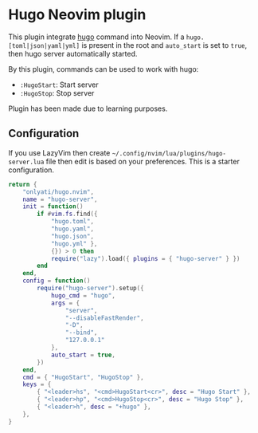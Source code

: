 # Hugo Neovim plugin

This plugin integrate [hugo](https://gohugo.io) command into Neovim. If a
`hugo.[toml|json|yaml|yml]` is present in the root and `auto_start` is set to
`true`, then hugo server automatically started.

By this plugin, commands can be used to work with hugo:

- `:HugoStart`: Start server
- `:HugoStop`: Stop server

Plugin has been made due to learning purposes.

## Configuration

If you use LazyVim then create `~/.config/nvim/lua/plugins/hugo-server.lua` file
then edit is based on your preferences. This is a starter configuration.

```lua
return {
    "onlyati/hugo.nvim",
    name = "hugo-server",
    init = function()
        if #vim.fs.find({
            "hugo.toml",
            "hugo.yaml",
            "hugo.json",
            "hugo.yml" },
            {}) > 0 then
            require("lazy").load({ plugins = { "hugo-server" } })
        end
    end,
    config = function()
        require("hugo-server").setup({
            hugo_cmd = "hugo",
            args = {
                "server",
                "--disableFastRender",
                "-D",
                "--bind",
                "127.0.0.1"
            },
            auto_start = true,
        })
    end,
    cmd = { "HugoStart", "HugoStop" },
    keys = {
        { "<leader>hs", "<cmd>HugoStart<cr>", desc = "Hugo Start" },
        { "<leader>hp", "<cmd>HugoStop<cr>", desc = "Hugo Stop" },
        { "<leader>h", desc = "+hugo" },
    },
}
```
